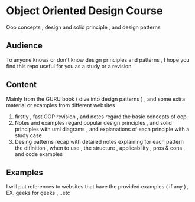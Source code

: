 # Object Oriented Design Course
Oop concepts , design and solid principle , and design patterns

## Audience
To anyone knows or don't know design principles and patterns , I hope you find this repo useful for you as a study or a revision

## Content
Mainly from the GURU book ( dive into design patterns ) , and some extra material or examples from different websites 
1. firstly , fast OOP revision , and notes regard the basic concepts of oop
2. Notes and examples regard popular design principles , and solid principles with uml diagrams , and explanations of each principle with a study case
3. Desing patterns recap with detailed notes explaining for each pattern the difinition , when to use , the structure , applicability , pros & cons , and code examples

## Examples
I will put references to websites that have the provided examples ( if any ) ,  EX. geeks for geeks , ..etc



